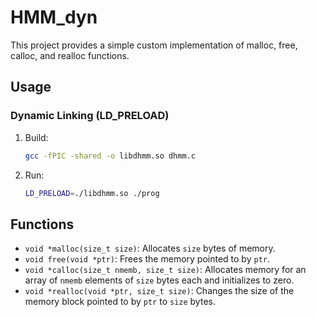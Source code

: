 # HMM_dyn

This project provides a simple custom implementation of malloc, free, calloc, and realloc functions.



## Usage

### Dynamic Linking (LD_PRELOAD)

1. Build:
   ```bash
   gcc -fPIC -shared -o libdhmm.so dhmm.c
   ```

2. Run:
   ```bash
   LD_PRELOAD=./libdhmm.so ./prog
   ```



## Functions

- `void *malloc(size_t size)`: Allocates `size` bytes of memory.
- `void free(void *ptr)`: Frees the memory pointed to by `ptr`.
- `void *calloc(size_t nmemb, size_t size)`: Allocates memory for an array of `nmemb` elements of `size` bytes each and initializes to zero.
- `void *realloc(void *ptr, size_t size)`: Changes the size of the memory block pointed to by `ptr` to `size` bytes.


